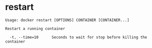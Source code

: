 <!--[metadata]>
+++
title = "restart"
description = "The restart command description and usage"
keywords = ["restart, container, Docker"]
[menu.main]
parent = "smn_cli"
weight=1
+++
<![end-metadata]-->

# restart

    Usage: docker restart [OPTIONS] CONTAINER [CONTAINER...]

    Restart a running container

      -t, --time=10      Seconds to wait for stop before killing the container

